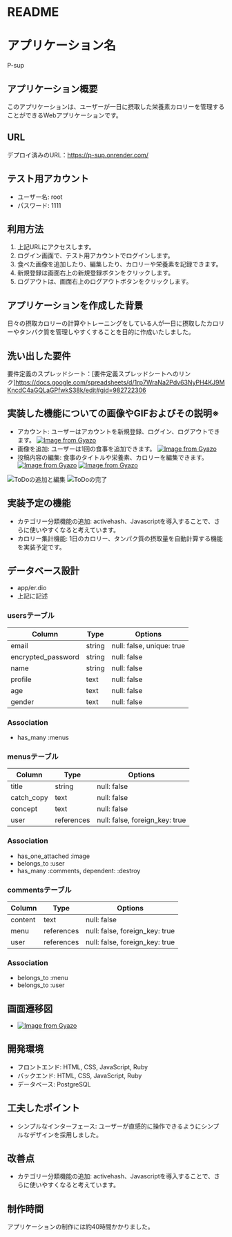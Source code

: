 # README

# アプリケーション名
P-sup

## アプリケーション概要
このアプリケーションは、ユーザーが一日に摂取した栄養素カロリーを管理することができるWebアプリケーションです。

## URL
デプロイ済みのURL：https://p-sup.onrender.com/

## テスト用アカウント
- ユーザー名: root
- パスワード: 1111

## 利用方法
1. 上記URLにアクセスします。
2. ログイン画面で、テスト用アカウントでログインします。
3. 食べた画像を追加したり、編集したり、カロリーや栄養素を記録できます。
4. 新規登録は画面右上の新規登録ボタンをクリックします。
5. ログアウトは、画面右上のログアウトボタンをクリックします。

## アプリケーションを作成した背景
日々の摂取カロリーの計算やトレーニングをしている人が一日に摂取したカロリーやタンパク質を管理しやすくすることを目的に作成いたしました。

## 洗い出した要件
要件定義のスプレッドシート：[要件定義スプレッドシートへのリンク]https://docs.google.com/spreadsheets/d/1rp7WraNa2Pdv63NyPH4KJ9MKncdC4aGQLaGPfwkS38k/edit#gid=982722306

## 実装した機能についての画像やGIFおよびその説明※
- アカウント: ユーザーはアカウントを新規登録、ログイン、ログアウトできます。
[![Image from Gyazo](https://i.gyazo.com/14873210f7c38330becd98f12d3ff090.png)](https://gyazo.com/14873210f7c38330becd98f12d3ff090)
- 画像を追加: ユーザーは1回の食事を追加できます。
[![Image from Gyazo](https://i.gyazo.com/c49eee6a9b54e5db511587e3e92cd570.png)](https://gyazo.com/c49eee6a9b54e5db511587e3e92cd570)
- 投稿内容の編集: 食事のタイトルや栄養素、カロリーを編集できます。
[![Image from Gyazo](https://i.gyazo.com/3c842609138ce75b9d347639ca9e63fa.png)](https://gyazo.com/3c842609138ce75b9d347639ca9e63fa)
[![Image from Gyazo](https://i.gyazo.com/48041ffeb7992cde110e387012440fd1.png)](https://gyazo.com/48041ffeb7992cde110e387012440fd1)

![ToDoの追加と編集](https://example.com/images/add_edit_todo.gif)
![ToDoの完了](https://example.com/images/complete_todo.png)

## 実装予定の機能
- カテゴリー分類機能の追加: activehash、Javascriptを導入することで、さらに使いやすくなると考えています。
- カロリー集計機能: 1日のカロリー、タンパク質の摂取量を自動計算する機能を実装予定です。

## データベース設計
- app/er.dio
- 上記に記述


### usersテーブル

| Column             | Type    | Options                    |
| ------------------ | ------- | -------------------------- |
| email              | string  | null: false, unique: true  | 
| encrypted_password | string  | null: false                | 
| name               | string  | null: false                |
| profile            | text    | null: false                |
| age                | text    | null: false                |
| gender             | text    | null: false                |

### Association
- has_many :menus

### menusテーブル

| Column             | Type    | Options                         |
| ------------------ | ------- | ------------------------------- |
| title              | string  | null: false                     |
| catch_copy         | text    | null: false                     |
| concept            | text    | null: false                     |
| user               | references  | null: false, foreign_key: true  |

### Association
- has_one_attached :image
- belongs_to :user
- has_many :comments, dependent: :destroy

### commentsテーブル

| Column             | Type    | Options                         |
| ------------------ | ------- | ------------------------------- |
| content            | text    | null: false                     |
| menu               | references  | null: false, foreign_key: true  |
| user               | references  | null: false, foreign_key: true  |

### Association
- belongs_to :menu
- belongs_to :user

## 画面遷移図
- [![Image from Gyazo](https://i.gyazo.com/50fe04facf57d4d50a1fa3c868608ec2.png)](https://gyazo.com/50fe04facf57d4d50a1fa3c868608ec2)

## 開発環境
- フロントエンド: HTML, CSS, JavaScript, Ruby
- バックエンド: HTML, CSS, JavaScript, Ruby
- データベース: PostgreSQL

## 工夫したポイント
- シンプルなインターフェース: ユーザーが直感的に操作できるようにシンプルなデザインを採用しました。

## 改善点
- カテゴリー分類機能の追加: activehash、Javascriptを導入することで、さらに使いやすくなると考えています。

## 制作時間
アプリケーションの制作には約40時間かかりました。